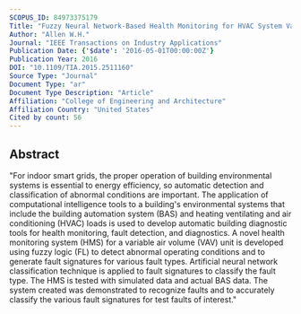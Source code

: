 ```yaml
---
SCOPUS_ID: 84973375179
Title: "Fuzzy Neural Network-Based Health Monitoring for HVAC System Variable-Air-Volume Unit"
Author: "Allen W.H."
Journal: "IEEE Transactions on Industry Applications"
Publication Date: {'$date': '2016-05-01T00:00:00Z'}
Publication Year: 2016
DOI: "10.1109/TIA.2015.2511160"
Source Type: "Journal"
Document Type: "ar"
Document Type Description: "Article"
Affiliation: "College of Engineering and Architecture"
Affiliation Country: "United States"
Cited by count: 56
---
```


## Abstract
"For indoor smart grids, the proper operation of building environmental systems is essential to energy efficiency, so automatic detection and classification of abnormal conditions are important. The application of computational intelligence tools to a building's environmental systems that include the building automation system (BAS) and heating ventilating and air conditioning (HVAC) loads is used to develop automatic building diagnostic tools for health monitoring, fault detection, and diagnostics. A novel health monitoring system (HMS) for a variable air volume (VAV) unit is developed using fuzzy logic (FL) to detect abnormal operating conditions and to generate fault signatures for various fault types. Artificial neural network classification technique is applied to fault signatures to classify the fault type. The HMS is tested with simulated data and actual BAS data. The system created was demonstrated to recognize faults and to accurately classify the various fault signatures for test faults of interest."
